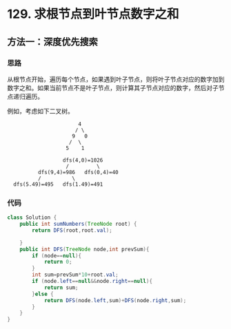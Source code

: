# 129. 求根节点到叶节点数字之和

## 方法一：深度优先搜索

### 思路

从根节点开始，遍历每个节点，如果遇到叶子节点，则将叶子节点对应的数字加到数字之和。如果当前节点不是叶子节点，则计算其子节点对应的数字，然后对子节点递归遍历。

例如，考虑如下二叉树。

```
                       4                        
                      / \
                     9   0
                    /  \
                   5    1

                  dfs(4,0)=1026
                   /         \
          dfs(9,4)=986   dfs(0,4)=40 
          /          \
  dfs(5.49)=495   dfs(1.49)=491
```





### 代码

```java
class Solution {
    public int sumNumbers(TreeNode root) {
        return DFS(root,root.val);

    }
    public int DFS(TreeNode node,int prevSum){
        if (node==null){
            return 0;
        }
        int sum=prevSum*10+root.val;
        if (node.left==null&&node.right==null){
            return sum;
        }else {
            return DFS(node.left,sum)+DFS(node.right,sum);
        }
    }
}
```

